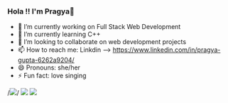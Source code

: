 ### Hola !! I'm Pragya👋


- 🔭 I’m currently working on Full Stack Web Development
- 🌱 I’m currently learning C++
- 👯 I’m looking to collaborate on web development projects
- 📫 How to reach me: Linkdin --> https://www.linkedin.com/in/pragya-gupta-6262a9204/
- 😄 Pronouns: she/her
- ⚡ Fun fact: love singing

/*<img src="https://github-readme-stats.vercel.app/api?username=pragya14gupta&&show_icons=true&title_color=ffffff&icon_color=bb2acf&text_color=daf7dc&bg_color=191919">*/
<img src="https://github-readme-streak-stats.herokuapp.com?user=pragya14gupta">
<img src="https://github-readme-stats.vercel.app/api/top-langs/?username=pragya14gupta&layout=compact">
